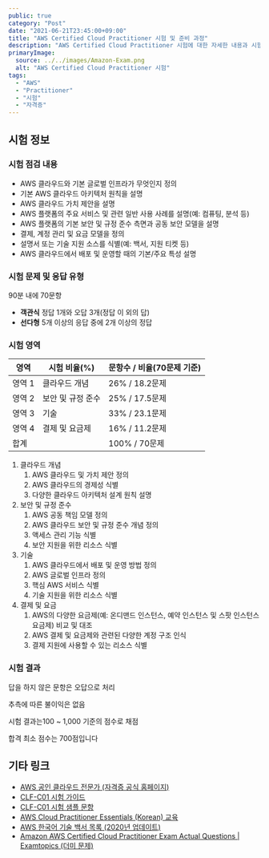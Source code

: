 ```yaml
---
public: true
category: "Post"
date: "2021-06-21T23:45:00+09:00"
title: "AWS Certified Cloud Practitioner 시험 및 준비 과정"
description: "AWS Certified Cloud Practitioner 시험에 대한 자세한 내용과 시험 준비에 필요한 컨텐츠 목록"
primaryImage:
  source: ../../images/Amazon-Exam.png
  alt: "AWS Certified Cloud Practitioner 시험"
tags:
  - "AWS"
  - "Practitioner"
  - "시험"
  - "자격증"
---
```


## 시험 정보

### 시험 점검 내용

- AWS 클라우드와 기본 글로벌 인프라가 무엇인지 정의
- 기본 AWS 클라우드 아키텍처 원칙을 설명
- AWS 클라우드 가치 제안을 설명
- AWS 플랫폼의 주요 서비스 및 관련 일반 사용 사례를 설명(예: 컴퓨팅, 분석 등)
- AWS 플랫폼의 기본 보안 및 규정 준수 측면과 공동 보안 모델을 설명
- 결제, 계정 관리 및 요금 모델을 정의
- 설명서 또는 기술 지원 소스를 식별(예: 백서, 지원 티켓 등)
- AWS 클라우드에서 배포 및 운영할 때의 기본/주요 특성 설명

### 시험 문제 및 응답 유형

90분 내에 70문항

- **객관식** 정답 1개와 오답 3개(정답 이 외의 답)
- **선다형** 5개 이상의 응답 중에 2개 이상의 정답

### 시험 영역

|영역|시험 비율(%)|문항수 / 비율(70문제 기준)|
|-|-|-|
|영역 1|클라우드 개념|26% / 18.2문제|
|영역 2|보안 및 규정 준수|25% / 17.5문제|
|영역 3|기술|33% / 23.1문제|
|영역 4|결제 및 요금제|16% / 11.2문제|
|합계| |100% / 70문제|

1. 클라우드 개념
   1. AWS 클라우드 및 가치 제안 정의
   2. AWS 클라우드의 경제성 식별
   3. 다양한 클라우드 아키텍처 설계 원칙 설명
2. 보안 및 규정 준수
   1. AWS 공동 책임 모델 정의
   2. AWS 클라우드 보안 및 규정 준수 개념 정의
   3. 액세스 관리 기능 식별
   4. 보안 지원을 위한 리소스 식별
3. 기술
   1. AWS 클라우드에서 배포 및 운영 방법 정의
   2. AWS 글로벌 인프라 정의
   3. 핵심 AWS 서비스 식별
   4. 기술 지원을 위한 리소스 식별
4. 결제 및 요금
   1. AWS의 다양한 요금제(예: 온디맨드 인스턴스, 예약 인스턴스 및 스팟 인스턴스 요금제) 비교 및 대조
   2. AWS 결제 및 요금제와 관련된 다양한 계정 구조 인식
   3. 결제 지원에 사용할 수 있는 리소스 식별

### 시험 결과

답을 하지 않은 문항은 오답으로 처리

추측에 따른 불이익은 없음

시험 결과는100 ~ 1,000 기준의 점수로 채점

합격 최소 점수는 700점입니다

## 기타 링크

- [AWS 공인 클라우드 전문가 (자격증 공식 홈페이지)](https://aws.amazon.com/ko/certification/certified-cloud-practitioner/)
- [CLF-C01 시험 가이드](https://d1.awsstatic.com/ko_KR/training-and-certification/docs-cloud-practitioner/AWS-Certified-Cloud-Practitioner_Exam-Guide.pdf)
- [CLF-C01 시험 샘플 문항](https://d1.awsstatic.com/ko_KR/training-and-certification/docs-cloud-practitioner/AWS-Certified-Cloud-Practitioner_Sample-Questions.pdf)
- [AWS Cloud Practitioner Essentials (Korean) 교육](https://www.aws.training/Details/eLearning?id=68459)
- [AWS 한국어 기술 백서 목록 (2020년 업데이트)](https://aws.amazon.com/ko/blogs/korea/ko-whitepapers/)
- [Amazon AWS Certified Cloud Practitioner Exam Actual Questions | Examtopics (더미 문제)](https://www.examtopics.com/exams/amazon/aws-certified-cloud-practitioner/view/)